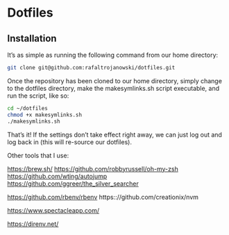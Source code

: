 # Dotfiles

## Installation

It’s as simple as running the following command from our home directory:

```bash
git clone git@github.com:rafaltrojanowski/dotfiles.git
```

Once the repository has been cloned to our home directory, simply change to the dotfiles directory, make the makesymlinks.sh script executable, and run the script, like so:

```bash
cd ~/dotfiles
chmod +x makesymlinks.sh
./makesymlinks.sh
```

That’s it! If the settings don’t take effect right away, we can just log out and log back in (this will re-source our dotfiles).


Other tools that I use:

https://brew.sh/
https://github.com/robbyrussell/oh-my-zsh
https://github.com/wting/autojump
https://github.com/ggreer/the_silver_searcher

https://github.com/rbenv/rbenv
https:://github.com/creationix/nvm

https://www.spectacleapp.com/

https://direnv.net/
